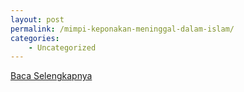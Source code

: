 ```yaml
---
layout: post
permalink: /mimpi-keponakan-meninggal-dalam-islam/
categories:
    - Uncategorized
---
```


[Baca Selengkapnya](/04)